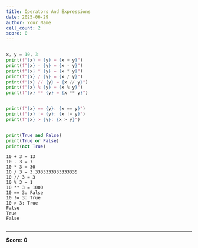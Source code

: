 ```yaml
---
title: Operators And Expressions
date: 2025-06-29
author: Your Name
cell_count: 2
score: 0
---
```


```python

x, y = 10, 3
print(f"{x} + {y} = {x + y}")  
print(f"{x} - {y} = {x - y}")  
print(f"{x} * {y} = {x * y}")  
print(f"{x} / {y} = {x / y}")  
print(f"{x} // {y} = {x // y}")
print(f"{x} % {y} = {x % y}")  
print(f"{x} ** {y} = {x ** y}") 


print(f"{x} == {y}: {x == y}")  
print(f"{x} != {y}: {x != y}")  
print(f"{x} > {y}: {x > y}")    


print(True and False)  
print(True or False)   
print(not True)        
```

    10 + 3 = 13
    10 - 3 = 7
    10 * 3 = 30
    10 / 3 = 3.3333333333333335
    10 // 3 = 3
    10 % 3 = 1
    10 ** 3 = 1000
    10 == 3: False
    10 != 3: True
    10 > 3: True
    False
    True
    False



```python

```


---
**Score: 0**